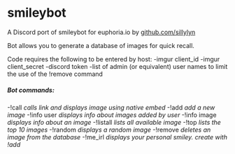 # smileybot

A Discord port of smileybot for euphoria.io by [github.com/sillylyn](https://www.github.com/sillylyn)

Bot allows you to generate a database of images for quick recall.

Code requires the following to be entered by host:
-imgur client_id
-imgur client_secret
-discord token
-list of admin (or equivalent) user names to limit the use of the !remove command

##### Bot commands:
-!call <smiley> *calls link and displays image using native embed*
-!add <smiley> <url> *add a new image*
-!info user <username> *displays info about images added by user*
-!info image <smiley> *displays info about an image*
-!listall *lists all available image*
-!top *lists the top 10 images*
-!random *displays a random image*
-!remove *deletes an image from the database*
-!me_irl *displays your personal smiley. create with !add <your username> <url>*
